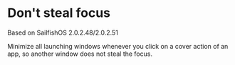 # Don't steal focus

Based on SailfishOS 2.0.2.48/2.0.2.51

Minimize all launching windows whenever you click on a cover action of an app, so another window does not steal the focus.
